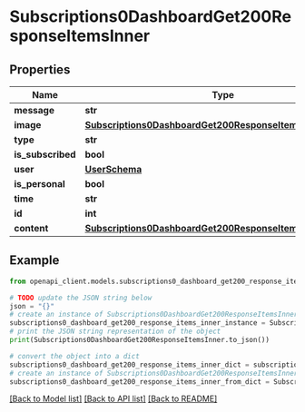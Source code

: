 # Subscriptions0DashboardGet200ResponseItemsInner


## Properties

Name | Type | Description | Notes
------------ | ------------- | ------------- | -------------
**message** | **str** |  | [optional] 
**image** | [**Subscriptions0DashboardGet200ResponseItemsInnerImage**](Subscriptions0DashboardGet200ResponseItemsInnerImage.md) |  | [optional] 
**type** | **str** |  | [optional] 
**is_subscribed** | **bool** |  | [optional] 
**user** | [**UserSchema**](UserSchema.md) |  | [optional] 
**is_personal** | **bool** |  | [optional] 
**time** | **str** |  | [optional] 
**id** | **int** |  | [optional] 
**content** | [**Subscriptions0DashboardGet200ResponseItemsInnerContent**](Subscriptions0DashboardGet200ResponseItemsInnerContent.md) |  | [optional] 

## Example

```python
from openapi_client.models.subscriptions0_dashboard_get200_response_items_inner import Subscriptions0DashboardGet200ResponseItemsInner

# TODO update the JSON string below
json = "{}"
# create an instance of Subscriptions0DashboardGet200ResponseItemsInner from a JSON string
subscriptions0_dashboard_get200_response_items_inner_instance = Subscriptions0DashboardGet200ResponseItemsInner.from_json(json)
# print the JSON string representation of the object
print(Subscriptions0DashboardGet200ResponseItemsInner.to_json())

# convert the object into a dict
subscriptions0_dashboard_get200_response_items_inner_dict = subscriptions0_dashboard_get200_response_items_inner_instance.to_dict()
# create an instance of Subscriptions0DashboardGet200ResponseItemsInner from a dict
subscriptions0_dashboard_get200_response_items_inner_from_dict = Subscriptions0DashboardGet200ResponseItemsInner.from_dict(subscriptions0_dashboard_get200_response_items_inner_dict)
```
[[Back to Model list]](../README.md#documentation-for-models) [[Back to API list]](../README.md#documentation-for-api-endpoints) [[Back to README]](../README.md)


